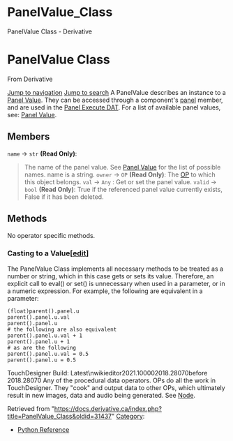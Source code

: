 

# PanelValue_Class

PanelValue Class - Derivative




# PanelValue Class
From Derivative

[Jump to navigation](#mw-head)
[Jump to search](#searchInput)
A PanelValue describes an instance to a [Panel Value](Panel_Value.html "Panel Value"). They can be accessed through a component's [panel](Panel.html "Panel") member, and are used in the [Panel Execute DAT](Panel_Execute_DAT.html "Panel Execute DAT").
For a list of available panel values, see: [Panel Value](Panel_Value.html "Panel Value").
  

## Members
`name` → `str` **(Read Only)**:
> The name of the panel value. See [Panel Value](Panel_Value.html "Panel Value") for the list of possible names. name is a string.
`owner` → `OP` **(Read Only)**:
> The [OP](OP_Class.html "OP Class") to which this object belongs.
`val` → `Any` :
> Get or set the panel value.
`valid` → `bool` **(Read Only)**:
> True if the referenced panel value currently exists, False if it has been deleted.
## Methods
No operator specific methods.
### Casting to a Value[[edit](https://docs.derivative.ca/index.php?title=Template:SubSection&action=edit&section=T-1 "Edit section: Casting to a Value")]
The PanelValue Class implements all necessary methods to be treated as a number or string, which in this case gets or sets its value. Therefore, an explicit call to eval() or set() is unnecessary when used in a parameter, or in a numeric expression.
For example, the following are equivalent in a parameter:
```
(float)parent().panel.u
parent().panel.u.val
parent().panel.u
# the following are also equivalent
parent().panel.u.val + 1
parent().panel.u + 1
# as are the following
parent().panel.u.val = 0.5
parent().panel.u = 0.5
```
TouchDesigner Build: Latest\nwikieditor2021.100002018.28070before 2018.28070
Any of the procedural data operators. OPs do all the work in TouchDesigner. They "cook" and output data to other OPs, which ultimately result in new images, data and audio being generated. See [Node](Node.html "Node").

Retrieved from "<https://docs.derivative.ca/index.php?title=PanelValue_Class&oldid=31437>"
[Category](Special_Categories.html "Special:Categories"):
* [Python Reference](Category_Python_Reference.html "Category:Python Reference")